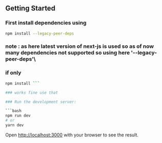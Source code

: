 
## Getting Started

### First install dependencies using

```bash
npm install --legacy-peer-deps
```

### note : as here latest version of next-js is used so as of now many dependencies not supported so using here '--legacy-peer-deps'\
### if only 

```bash 
npm install ```

### works fine use that

### Run the development server:

```bash
npm run dev
# or
yarn dev

```
Open [http://localhost:3000](http://localhost:3000) with your browser to see the result.

